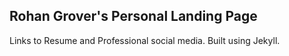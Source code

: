 ## Rohan Grover's Personal Landing Page

Links to Resume and Professional social media.
Built using Jekyll.



